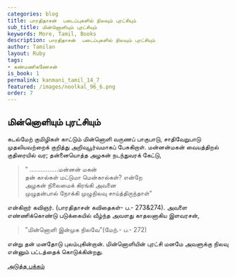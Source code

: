 ```yaml
---
categories: blog
title: பாரதிதாசன்  படைப்புகளில் நிலவும் புரட்சியும்  
sub_title: மின்னொளியும் புரட்சியும்
keywords: More, Tamil, Books
description: பாரதிதாசன்  படைப்புகளில் நிலவும் புரட்சியும்  
author: Tamilan
layout: Ruby
tags:
- கண்மணிகணேசன்
is_book: 1
permalink: kanmani_tamil_14_7
featured: /images/noolkal_96_6.png
order: 7
---
```



## மின்னொளியும் புரட்சியும்

கடல்மேற் குமிழிகள் காட்டும் மின்னொளி வருணப் பாகுபாடு, சாதிவேறுபாடு முதலியவற்றைக் குறித்து அறிவுபூர்வமாகப் பேசுகிறாள். மன்னன்மகன் வையத்திறல் குதிரையில் வர; தன்னையொத்த அழகன் நடந்துவரக் கேட்டு,

> " ................மன்னன் மகன்  
>  தன் கால்கள் மட்டுமா மென்கால்கள்? என்றே  
>  அழகன் நிலைமைக் கிரங்கி அவனை  
>  முழுதன்பால் நோக்கி முழுநிலவு சாய்த்திருந்தாள்"

என்கிறார் கவிஞர். (பாரதிதாசன் கவிதைகள்- ப.- 273&274). அவளை எண்ணிக்கொண்டு படுக்கையில் வீழ்ந்த அவளது காதலனாகிய இளவரசன்,

> "மின்னொளி இன்முக நிலவே"(மேற்.- ப.- 272)

என்று தன் மனதோடு புலம்புகின்றான். மின்னொளியின் புரட்சி மனமே அவளுக்கு நிலவு என்னும் பட்டத்தைக் கொடுக்கின்றது.

[அடுத்த பக்கம்](kanmani_tamil_14_8)